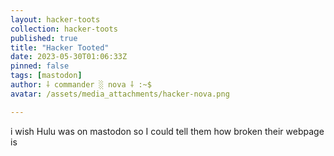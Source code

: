 ```yaml
---
layout: hacker-toots
collection: hacker-toots
published: true
title: "Hacker Tooted"
date: 2023-05-30T01:06:33Z
pinned: false
tags: [mastodon]
author: ⸸ commander ░ nova ⸸ :~$
avatar: /assets/media_attachments/hacker-nova.png

---
```


<p>i wish Hulu was on mastodon so I could tell them how broken their webpage is</p>



